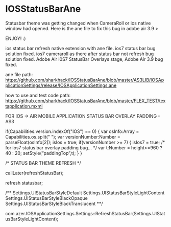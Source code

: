 IOSStatusBarAne
===============

Statusbar theme was getting changed when CameraRoll  or ios native window had opened.
Here is the ane file to fix this bug in adobe air 3.9 >

ENJOY! :)

ios status bar refresh  native extension with ane file.
ios7 status bar bug solution fixed.
ios7 cameraroll  as there after status bar not refresh bug solution fixed.
Adobe Air i0S7 StatusBar Overlays stage, Adobe Air 3.9 bug fixed.

ane file path: https://github.com/sharkhack/IOSStatusBarAne/blob/master/AS3LIB/IOSApplicationSettings/release/IOSApplicationSettings.ane

how to use and test code path: https://github.com/sharkhack/IOSStatusBarAne/blob/master/FLEX_TEST/textapplication.mxml

FOR IOS -> AIR MOBILE APPLICATION STATUS BAR OVERLAY PADDING - AS3

if(Capabilities.version.indexOf("IOS") == 0)
{
        var osInfo:Array = Capabilities.os.split(" ");
        var versionNumber:Number = parseFloat(osInfo[2]);
        isIos = true;
        if(versionNumber >= 7) 
        {
                isIos7 = true;
                /* for ios7 status bar overlay padding bug… */
                var t:Number = height>=960 ? 40 : 20;
                setStyle(“paddingTop”,t);
        }
}

/* STATUS BAR THEME REFRESH */

callLater(refreshStatusBar);


refresh statusbar;

/**
Settings.UIStatusBarStyleDefault
Settings.UIStatusBarStyleLightContent
Settings.UIStatusBarStyleBlackOpaque
Settings.UIStatusBarStyleBlackTranslucent
**/

com.azer.IOSApplicationSettings.Settings::RefreshStatusBar(Settings.UIStatusBarStyleLightContent);
